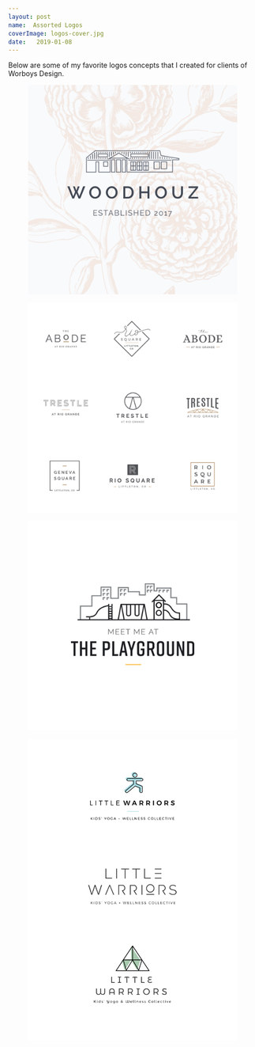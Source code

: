```yaml
---
layout: post
name:  Assorted Logos
coverImage: logos-cover.jpg
date:   2019-01-08
---
```


Below are some of my favorite logos concepts that I created for clients of Worboys Design.

<figure>
    <img src="../img/logos-1.jpg" alt="logos" />
</figure>
<figure>
    <img src="../img/logos-2.jpg" alt="logos" />
</figure>
<figure>
    <img src="../img/logos-3.jpg" alt="logos" />
</figure>
<figure>
    <img src="../img/logos-4.jpg" alt="logos" />
</figure>
